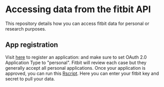 # Accessing data from the fitbit API 

This repository details how you can access fitbit data for personal or research purposes. 

## App registration 

Visit [here](https://dev.fitbit.com/login) to register an application:
  and make sure to set OAuth 2.0 Application Type to "personal".  Fitbit will review each case but they generally accept all personal applications. Once your application is approved, you can run this  [Rscript](https://github.com/RJODRISCOLL/Fitbit-data/blob/master/Fitbit/Accessing%20data%20from%20fitbit%20API/Accessing%20data%20via%20fitbit%20api.R). Here you can enter your fitbit key and secret to pull your data. 




